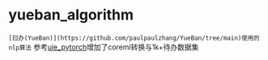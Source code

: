 # yueban_algorithm
`[曰办(YueBan)](https://github.com/paulpaulzhang/YueBan/tree/main)使用的nlp算法`
参考[uie_pytorch](https://github.com/heiheiyoyo/uie_pytorch)增加了coreml转换与1k+待办数据集
